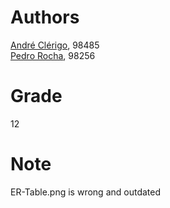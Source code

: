 # Authors
[André Clérigo](https://github.com/andreclerigo), 98485  
[Pedro Rocha](https://github.com/PedroRocha9), 98256

# Grade
12

# Note
ER-Table.png is wrong and outdated
